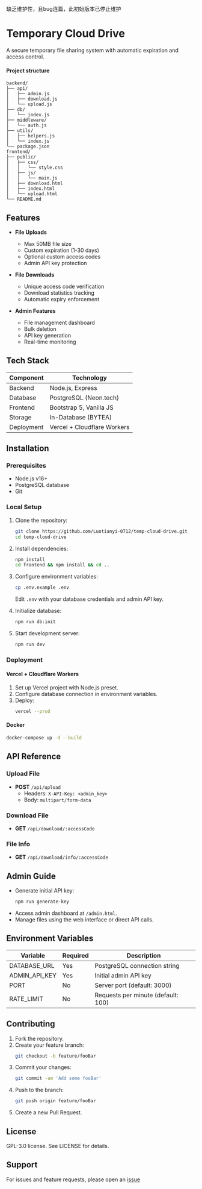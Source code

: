 缺乏维护性，且bug连篇，此初始版本已停止维护
# Temporary Cloud Drive

A secure temporary file sharing system with automatic expiration and access control.

 <!-- 替换为实际截图链接 -->
#### Project structure

```
backend/
├── api/
│   ├── admin.js
│   ├── download.js
│   └── upload.js
├── db/
│   └── index.js
├── middleware/
│   └── auth.js
├── utils/
│   ├── helpers.js
│   └── index.js
└── package.json
frontend/
├── public/
│   ├── css/
│   │   └── style.css
│   ├── js/
│   │   └── main.js
│   ├── download.html
│   ├── index.html
│   └── upload.html
└── README.md

```

## Features

- **File Uploads**
  - Max 50MB file size
  - Custom expiration (1-30 days)
  - Optional custom access codes
  - Admin API key protection

- **File Downloads**
  - Unique access code verification
  - Download statistics tracking
  - Automatic expiry enforcement

- **Admin Features**
  - File management dashboard
  - Bulk deletion
  - API key generation
  - Real-time monitoring

## Tech Stack

| Component       | Technology                  |
|-----------------|-----------------------------|
| Backend         | Node.js, Express            |
| Database        | PostgreSQL (Neon.tech)      |
| Frontend        | Bootstrap 5, Vanilla JS     |
| Storage         | In-Database (BYTEA)         |
| Deployment      | Vercel + Cloudflare Workers |

## Installation

### Prerequisites
- Node.js v16+
- PostgreSQL database
- Git

### Local Setup

1. Clone the repository:
   ```bash
   git clone https://github.com/Luotianyi-0712/temp-cloud-drive.git
   cd temp-cloud-drive
   ```

2. Install dependencies:
   ```bash
   npm install
   cd frontend && npm install && cd ..
   ```

3. Configure environment variables:
   ```bash
   cp .env.example .env
   ```
   Edit `.env` with your database credentials and admin API key.

4. Initialize database:
   ```bash
   npm run db:init
   ```

5. Start development server:
   ```bash
   npm run dev
   ```

### Deployment

#### Vercel + Cloudflare Workers
1. Set up Vercel project with Node.js preset.
2. Configure database connection in environment variables.
3. Deploy:
   ```bash
   vercel --prod
   ```

#### Docker
```bash
docker-compose up -d --build
```

## API Reference

### Upload File
- **POST** `/api/upload`
  - Headers: `X-API-Key: <admin_key>`
  - Body: `multipart/form-data`

### Download File
- **GET** `/api/download/:accessCode`

### File Info
- **GET** `/api/download/info/:accessCode`

## Admin Guide
- Generate initial API key:
  ```bash
  npm run generate-key
  ```
- Access admin dashboard at `/admin.html`.
- Manage files using the web interface or direct API calls.

## Environment Variables

| Variable         | Required | Description                               |
|------------------|----------|-------------------------------------------|
| DATABASE_URL     | Yes      | PostgreSQL connection string               |
| ADMIN_API_KEY    | Yes      | Initial admin API key                     |
| PORT             | No       | Server port (default: 3000)              |
| RATE_LIMIT       | No       | Requests per minute (default: 100)       |

## Contributing
1. Fork the repository.
2. Create your feature branch:
   ```bash
   git checkout -b feature/fooBar
   ```
3. Commit your changes:
   ```bash
   git commit -am 'Add some fooBar'
   ```
4. Push to the branch:
   ```bash
   git push origin feature/fooBar
   ```
5. Create a new Pull Request.

## License
GPL-3.0 license. See LICENSE for details.

## Support
For issues and feature requests, please open an [issue](https://github.com.Luotianyi-0712/temp-cloud-drive/issues)
